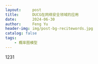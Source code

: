 ```yaml
---
layout:     post
title:      DUCG在网络安全领域的应用
date:       2024-06-30
author:     Feng Yu
header-img: img/post-bg-recitewords.jpg
catalog: false
tags:
    - 概率图模型
---
```

1231